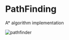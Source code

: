 # PathFinding
A* algorithm implementation

![pathfinder](https://user-images.githubusercontent.com/30340548/69900892-33946800-138a-11ea-9a1e-c23ead78a35b.gif)
